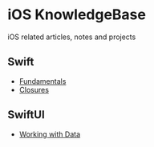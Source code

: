 # iOS KnowledgeBase
iOS related articles, notes and projects

## Swift
- [Fundamentals](/Swift/Swift-Fundamentals.md)
- [Closures](/Swift/Closures.md)

## SwiftUI
- [Working with Data](/SwiftUI/Working-With-Data/Readme.md)
